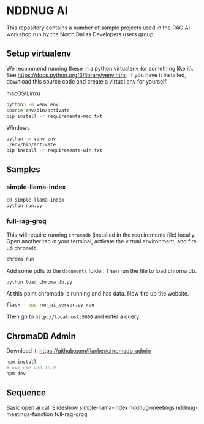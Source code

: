 # NDDNUG AI

This repository contains a number of sample projects used in the RAG AI workshop run by the North Dallas Developers users group.

## Setup virtualenv

We recommend running these in a python virtualenv (or something like it). See https://docs.python.org/3/library/venv.html. If you have it installed, download this source code and create a virtual env for yourself.

macOS\Linxu
```bash
python3 -m venv env
source env/bin/activate
pip install -r requirements-mac.txt 
```

Windows
```bash
python -m venv env
./env/bin/activate
pip install -r requirements-win.txt 
```
## Samples

### simple-llama-index

```bash
cd simple-llama-index
python run.py
```

### full-rag-groq

This will require running `chromadb` (installed in the requirements file) locally. Open another tab in your terminal, activate the virtual environment, and fire up `chromadb`.

```bash
chroma run
```

Add some pdfs to the `documents` folder. Then run the file to load chroma db.

```bash
python load_chroma_db.py
```

At this point chromadb is running and has data. Now fire up the website.

```bash
flask --app run_ai_server.py run
```

Then go to `http://localhost:5000` and enter a query.

## ChromaDB Admin

Download it: https://github.com/flanker/chromadb-admin

```bash
npm install
# nvm use v20.15.0
npm dev
```


## Sequence

Basic open ai call
Slideshow
simple-llama-index
nddnug-meetings
nddnug-meetings-function
full-rag-groq



